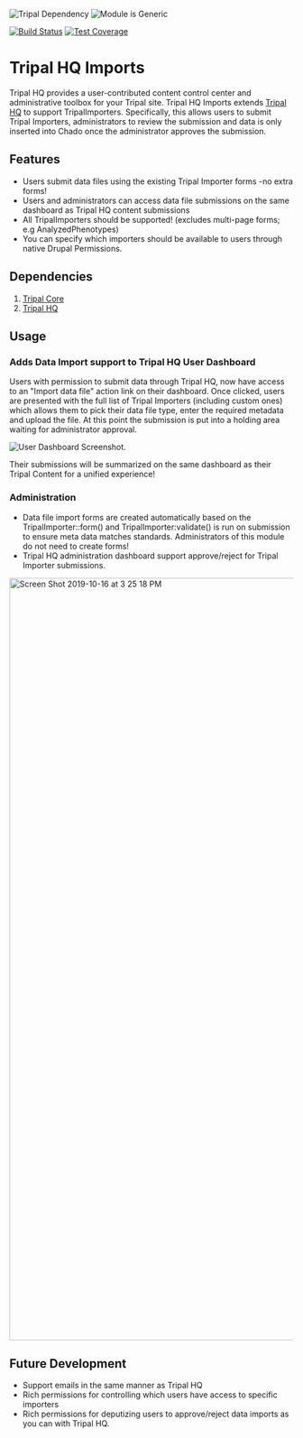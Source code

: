 ![Tripal Dependency](https://img.shields.io/badge/tripal-%3E=3.0-brightgreen)
![Module is Generic](https://img.shields.io/badge/generic-confirmed-brightgreen)

[![Build Status](https://travis-ci.org/UofS-Pulse-Binfo/tripal_hq_imports.svg?branch=master)](https://travis-ci.org/UofS-Pulse-Binfo/tripal_hq_imports)
[![Test Coverage](https://api.codeclimate.com/v1/badges/598206b15a4410687d38/test_coverage)](https://codeclimate.com/github/UofS-Pulse-Binfo/tripal_hq_imports/test_coverage)

# Tripal HQ Imports

Tripal HQ provides a user-contributed content control center and administrative toolbox for your Tripal site. Tripal HQ Imports extends [Tripal HQ](https://github.com/statonlab/tripal_hq) to support TripalImporters. Specifically, this allows users to submit Tripal Importers, administrators to review the submission and data is only inserted into Chado once the administrator approves the submission. 

## Features

 - Users submit data files using the existing Tripal Importer forms -no extra forms!
 - Users and administrators can access data file submissions on the same dashboard as Tripal HQ content submissions
 - All TripalImporters should be supported! (excludes multi-page forms; e.g AnalyzedPhenotypes)
 - You can specify which importers should be available to users through native Drupal Permissions.

## Dependencies

1. [Tripal Core](https://github.com/tripal/tripal)
2. [Tripal HQ](https://github.com/statonlab/tripal_hq)

## Usage

### Adds Data Import support to Tripal HQ User Dashboard

Users with permission to submit data through Tripal HQ, now have access to an "Import data file" action link on their dashboard. Once clicked, users are presented with the full list of Tripal Importers (including custom ones) which allows them to pick their data file type, enter the required metadata and upload the file. At this point the submission is put into a holding area waiting for administrator approval.

![User Dashboard Screenshot](https://user-images.githubusercontent.com/1566301/66960196-38df6280-f029-11e9-8154-259031bbaa7a.png).

Their submissions will be summarized on the same dashboard as their Tripal Content for a unified experience!

### Administration
- Data file import forms are created automatically based on the TripalImporter::form() and TripalImporter:validate() is run on submission to ensure meta data matches standards. Administrators of this module do not need to create forms!
- Tripal HQ administration dashboard support approve/reject for Tripal Importer submissions.
<img width="1352" alt="Screen Shot 2019-10-16 at 3 25 18 PM" src="https://user-images.githubusercontent.com/1566301/66960197-38df6280-f029-11e9-840c-c97ea1a0f293.png">

## Future Development 

- Support emails in the same manner as Tripal HQ
- Rich permissions for controlling which users have access to specific importers
- Rich permissions for deputizing users to approve/reject data imports as you can with Tripal HQ.
